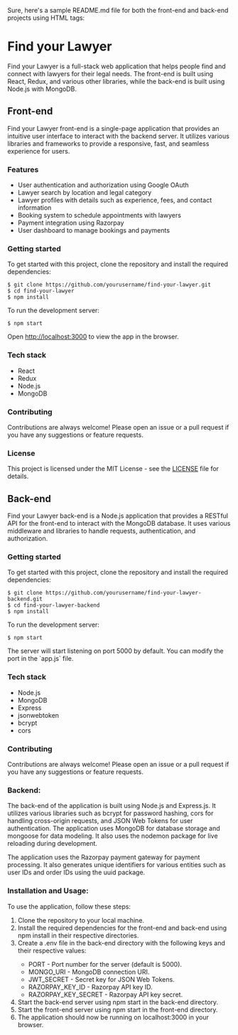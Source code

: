 Sure, here's a sample README.md file for both the front-end and back-end projects using HTML tags:

<h1>Find your Lawyer</h1>

<p>
Find your Lawyer is a full-stack web application that helps people find and connect with lawyers for their legal needs. The front-end is built using React, Redux, and various other libraries, while the back-end is built using Node.js with MongoDB.
</p>

<h2>Front-end</h2>

<p>
Find your Lawyer front-end is a single-page application that provides an intuitive user interface to interact with the backend server. It utilizes various libraries and frameworks to provide a responsive, fast, and seamless experience for users. 
</p>

<h3>Features</h3>

<ul>
  <li>User authentication and authorization using Google OAuth</li>
  <li>Lawyer search by location and legal category</li>
  <li>Lawyer profiles with details such as experience, fees, and contact information</li>
  <li>Booking system to schedule appointments with lawyers</li>
  <li>Payment integration using Razorpay</li>
  <li>User dashboard to manage bookings and payments</li>
</ul>

<h3>Getting started</h3>

<p>
To get started with this project, clone the repository and install the required dependencies:
</p>

<pre><code>$ git clone https://github.com/yourusername/find-your-lawyer.git
$ cd find-your-lawyer
$ npm install
</code></pre>

<p>
To run the development server:
</p>

<pre><code>$ npm start</code></pre>

<p>
Open <a href="http://localhost:3000">http://localhost:3000</a> to view the app in the browser.
</p>

<h3>Tech stack</h3>

<ul>
  <li>React</li>
  <li>Redux</li>
  <li>Node.js</li>
  <li>MongoDB</li>
</ul>

<h3>Contributing</h3>

<p>
Contributions are always welcome! Please open an issue or a pull request if you have any suggestions or feature requests.
</p>

<h3>License</h3>

<p>
This project is licensed under the MIT License - see the <a href="LICENSE">LICENSE</a> file for details.
</p>

<h2>Back-end</h2>

<p>
Find your Lawyer back-end is a Node.js application that provides a RESTful API for the front-end to interact with the MongoDB database. It uses various middleware and libraries to handle requests, authentication, and authorization.
</p>

<h3>Getting started</h3>

<p>
To get started with this project, clone the repository and install the required dependencies:
</p>

<pre><code>$ git clone https://github.com/yourusername/find-your-lawyer-backend.git
$ cd find-your-lawyer-backend
$ npm install
</code></pre>

<p>
To run the development server:
</p>

<pre><code>$ npm start</code></pre>

<p>
The server will start listening on port 5000 by default. You can modify the port in the `app.js` file.
</p>

<h3>Tech stack</h3>

<ul>
  <li>Node.js</li>
  <li>MongoDB</li>
  <li>Express</li>
  <li>jsonwebtoken</li>
  <li>bcrypt</li>
  <li>cors</li>
</ul>

<h3>Contributing</h3>

<p>
Contributions are always welcome! Please open an issue or a pull request if you have any suggestions or feature requests.
</p>

<h3>Backend:</h3>
<p>The back-end of the application is built using Node.js and Express.js. It utilizes various libraries such as bcrypt for password hashing, cors for handling cross-origin requests, and JSON Web Tokens for user authentication. The application uses MongoDB for database storage and mongoose for data modeling. It also uses the nodemon package for live reloading during development.</p>
<p>The application uses the Razorpay payment gateway for payment processing. It also generates unique identifiers for various entities such as user IDs and order IDs using the uuid package.</p>

<h3>Installation and Usage:</h3>
<p>To use the application, follow these steps:</p>
<ol>
  <li>Clone the repository to your local machine.</li>
  <li>Install the required dependencies for the front-end and back-end using npm install in their respective directories.</li>
  <li>Create a .env file in the back-end directory with the following keys and their respective values:</li>
  <ul>
    <li>PORT - Port number for the server (default is 5000).</li>
    <li>MONGO_URI - MongoDB connection URI.</li>
    <li>JWT_SECRET - Secret key for JSON Web Tokens.</li>
    <li>RAZORPAY_KEY_ID - Razorpay API key ID.</li>
    <li>RAZORPAY_KEY_SECRET - Razorpay API key secret.</li>
  </ul>
  <li>Start the back-end server using npm start in the back-end directory.</li>
  <li>Start the front-end server using npm start in the front-end directory.</li>
  <li>The application should now be running on localhost:3000 in your browser.</li>
</ol>
